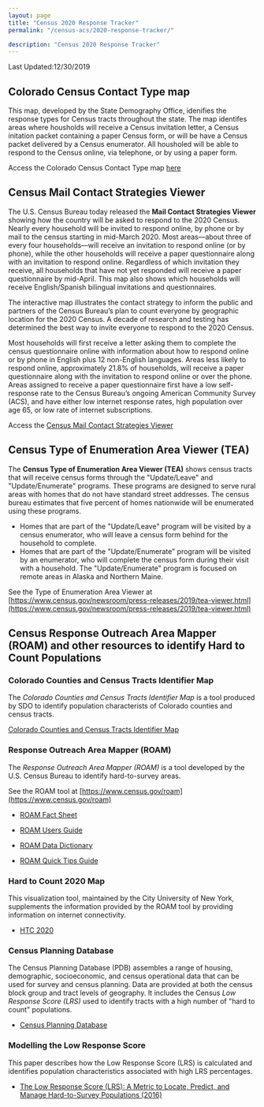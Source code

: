 ```yaml
---
layout: page
title: "Census 2020 Response Tracker"
permalink: "/census-acs/2020-response-tracker/"

description: "Census 2020 Response Tracker"
---
```


Last Updated:12/30/2019

## Colorado Census Contact Type map

This map, developed by the State Demography Office, idenifies the response types for Census tracts throughout the state.  The map identifes areas where housholds will receive a Census invitation letter, a Census initation packet containing a paper Census form, or will be have a Census packet delivered by a Census enumerator.  All housholed will be able to respond to the Census online, via telephone, or by using a paper form.

Access the Colorado Census Contact Type map [here](http://dola-online.maps.arcgis.com/apps/webappviewer/index.html?id=6cb207fc1cb14c7caa16df45546f96a4)


## Census Mail Contact Strategies Viewer

The U.S. Census Bureau today released the **Mail Contact Strategies Viewer** showing how the country will be asked to respond to the 2020 Census. Nearly every household will be invited to respond online, by phone or by mail to the census starting in mid-March 2020. Most areas—about three of every four households—will receive an invitation to respond online (or by phone), while the other households will receive a paper questionnaire along with an invitation to respond online. Regardless of which invitation they receive, all households that have not yet responded will receive a paper questionnaire by mid-April. This map also shows which households will receive English/Spanish bilingual invitations and questionnaires.

The interactive map illustrates the contact strategy to inform the public and partners of the Census Bureau’s plan to count everyone by geographic location for the 2020 Census. A decade of research and testing has determined the best way to invite everyone to respond to the 2020 Census.

Most households will first receive a letter asking them to complete the census questionnaire online with information about how to respond online or by phone in English plus 12 non-English languages. Areas less likely to respond online, approximately 21.8% of households, will receive a paper questionnaire along with the invitation to respond online or over the phone. Areas assigned to receive a paper questionnaire first have a low self-response rate to the Census Bureau’s ongoing American Community Survey (ACS), and have either low internet response rates, high population over age 65, or low rate of internet subscriptions.

Access the [Census Mail Contact Strategies Viewer](https://gis-portal.data.census.gov/arcgis/apps/webappviewer/index.html?id=7ef5c37c68a64ef3b2f1b17eb9287427)

## Census Type of Enumeration Area Viewer (TEA)
 
 The **Census Type of Enumeration Area Viewer (TEA)** shows census tracts that will receive census forms through the "Update/Leave" and "Update/Enumerate" programs. These programs are designed to serve rural areas with homes that do not have standard street addresses. The census bureau estimates that five percent of  homes nationwide will be enumerated using these programs. 
 
- Homes that are part of the "Update/Leave" program will be visited by a census enumerator, who will leave a census form behind for the household to complete. 
- Homes that are part of the "Update/Enumerate" program will be visited by an enumerator, who will complete the census form during their visit with a household.  The "Update/Enumerate" program is focused on remote areas in Alaska and Northern Maine. 
 
See the Type of Enumeration Area Viewer at [https://www.census.gov/newsroom/press-releases/2019/tea-viewer.html](https://www.census.gov/newsroom/press-releases/2019/tea-viewer.html)

## Census Response Outreach Area Mapper (ROAM) and other resources to identify Hard to Count Populations
 
### Colorado Counties and Census Tracts Identifier Map

The *Colorado Counties and Census Tracts Identifier Map* is a tool produced by SDO to identify population characterists of Colorado counties and census tracts.  

[Colorado Counties and Census Tracts Identifier Map](http://dola-online.maps.arcgis.com/apps/webappviewer/index.html?id=fe9f93b7221d44f195c5a8a46fbfcdea)

###  Response Outreach Area Mapper (ROAM)

 The *Response Outreach Area Mapper (ROAM)* is a tool developed by the U.S. Census Bureau to identify hard-to-survey areas.
 
 See the ROAM tool at [https://www.census.gov/roam](https://www.census.gov/roam)
 
 * [ROAM Fact Sheet](https://www2.census.gov/geo/pdfs/maps-data/maps/roam/ROAM_Flyer.pdf)
 
 * [ROAM Users Guide](https://www2.census.gov/geo/pdfs/maps-data/maps/roam/ROAM_User_Guide.pdf)
 
*  [ROAM Data Dictionary](https://www2.census.gov/geo/pdfs/maps-data/maps/roam/ROAM_Data_Dictionary.pdf)

* [ROAM Quick Tips Guide](https://www2.census.gov/geo/pdfs/maps-data/maps/roam/ROAM_Quick_Tips.pdf)

### Hard to Count 2020 Map

This visualization tool, maintained by the City University of New York, supplements the information provided by the ROAM tool by providing information on internet connectivity.

* [HTC 2020](https://www.censushardtocountmaps2020.us/)


### Census Planning Database
 
The Census Planning Database (PDB) assembles a range of housing, demographic, socioeconomic, and census operational data that can be used for survey and census planning. Data are provided at both the census block group and tract levels of geography.  It includes the Census *Low Response Score (LRS)* used to identify tracts with a high number of "hard to count" populations.

*  [Census Planning Database](https://www.census.gov/topics/research/guidance/planning-databases.html)

### Modelling the Low Response Score  
This paper describes how the Low Response Score (LRS) is calculated and identifies population characteristics associated with high LRS percentages.

* [The Low Response Score (LRS): A Metric to Locate, Predict, and Manage Hard-to-Survey Populations (2016)](https://academic.oup.com/poq/article/81/1/144/2649123?guestAccessKey=b8ecff7b-e929-400d-a35c-6a434a094fd0)

 
